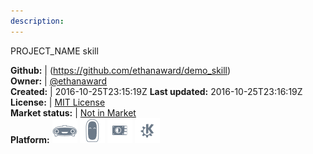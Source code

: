 ```yaml
---
description: 
---
```

PROJECT_NAME skill



**Github:** | (https://github.com/ethanaward/demo_skill)  
**Owner:** | [@ethanaward](https://github.com/ethanaward)  
**Created:** | 2016-10-25T23:15:19Z  **Last updated:** 2016-10-25T23:16:19Z  
**License:** | [MIT License](https://api.github.com/licenses/mit)  
**Market status:** | [Not in Market](https://market.mycroft.ai/skill/)  
**Platform:**   ![](.gitbook/assets/mark-1-icon.png)  ![](.gitbook/assets/mark-2-icon.png)  ![](.gitbook/assets/picroft-icon.png)  ![](.gitbook/assets/kde.png)   
